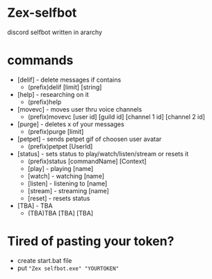 # Zex-selfbot
discord selfbot written in ararchy

# commands
* [delif] - delete messages if contains
  - (prefix)delif [limit] [string]
* [help] - researching on it
  - (prefix)help
* [movevc] - moves user thru voice channels
  - (prefix)movevc [user id] [guild id] [channel 1 id] [channel 2 id]
* [purge] - deletes x of your messages
  - (prefix)purge [limit]
* [petpet] - sends petpet gif of choosen user avatar
  - (prefix)petpet [UserId]
* [status] - sets status to play/watch/listen/stream or resets it
  - (prefix)status [commandName] [Context]
  * [play] - playing [name]
  * [watch] - watching [name]
  * [listen] - listening to [name]
  * [stream] - streaming [name]
  * [reset] - resets status
* [TBA] - TBA
  - (TBA)TBA [TBA] [TBA]
# Tired of  pasting your token?
- create start.bat file 
- put ```"Zex selfbot.exe" "YOURTOKEN"```
